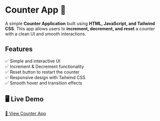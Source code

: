 # Counter App 🚀

A simple **Counter Application** built using **HTML, JavaScript, and Tailwind CSS**. This app allows users to **increment, decrement, and reset** a counter with a clean UI and smooth interactions.

##  Features
✅ Simple and interactive UI  
✅ Increment & Decrement functionality  
✅ Reset button to restart the counter  
✅ Responsive design with Tailwind CSS  
✅ Smooth hover and transition effects  

## 🖥️ Live Demo
[🔗 View Counter App](https://your-live-demo-link.com)


